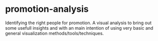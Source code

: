 # promotion-analysis
Identifying the right people for promotion.
A visual analysis to bring out some usefull insights and with an main intention of using very basic and general visualization methods/tools/techniques.
